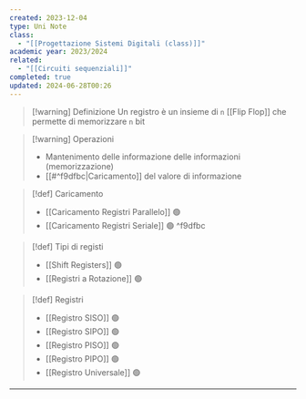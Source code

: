 ```yaml
---
created: 2023-12-04
type: Uni Note
class:
  - "[[Progettazione Sistemi Digitali (class)]]"
academic year: 2023/2024
related:
  - "[[Circuiti sequenziali]]"
completed: true
updated: 2024-06-28T00:26
---
```

>[!warning] Definizione
> Un registro è un insieme di `n` [[Flip Flop]] che permette di  memorizzare `n` bit


>[!warning] Operazioni
>- Mantenimento delle informazione delle informazioni (memorizzazione)
>- [[#^f9dfbc|Caricamento]] del valore di informazione


>[!def] Caricamento
>- [[Caricamento Registri Parallelo]] 🟢
>- [[Caricamento Registri Seriale]] 🟢
^f9dfbc


>[!def] Tipi di registi
>- [[Shift Registers]] 🟢
>- [[Registri a Rotazione]] 🟢


>[!def] Registri
>- [[Registro SISO]] 🟢
>- [[Registro SIPO]] 🟢
>- [[Registro PISO]] 🟢
>- [[Registro PIPO]] 🟢
>- [[Registro Universale]] 🟢

---